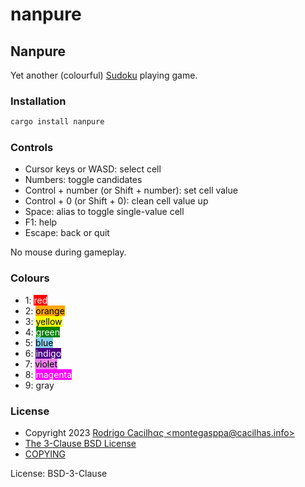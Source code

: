 # nanpure

[COPYING]: https://github.com/cacilhas/nanpure/blob/master/COPYING
[email]: mailto:montegasppa@cacilhas.info
[The 3-Clause BSD License]: https://opensource.org/license/bsd-3-clause/
[Sudoku]: https://en.wikipedia.org/wiki/Sudoku

## Nanpure

Yet another (colourful) [Sudoku][] playing game.

### Installation

```sh
cargo install nanpure
```

### Controls

- Cursor keys or WASD: select cell
- Numbers: toggle candidates
- Control + number (or Shift + number): set cell value
- Control + 0 (or Shift + 0): clean cell value up
- Space: alias to toggle single-value cell
- F1: help
- Escape: back or quit

No mouse during gameplay.

### Colours

- 1: <span style="color: white; background-color: red;">red</span>
- 2: <span style="color: black; background-color: orange;">orange</span>
- 3: <span style="color: black; background-color: yellow;">yellow</span>
- 4: <span style="color: white; background-color: green;">green</span>
- 5: <span style="color: black; background-color: skyblue;">blue</span>
- 6: <span style="color: white; background-color: indigo;">indigo</span>
- 7: <span style="color: black; background-color: violet;">violet</span>
- 8: <span style="color: white; background-color: magenta;">magenta</span>
- 9: <span style="color: black: background-color: darkgray;">gray</span>

### License

- Copyright 2023 [Rodrigo Cacilhας \<montegasppa@cacilhas.info\>][email]
- [The 3-Clause BSD License][]
- [COPYING][]

License: BSD-3-Clause
